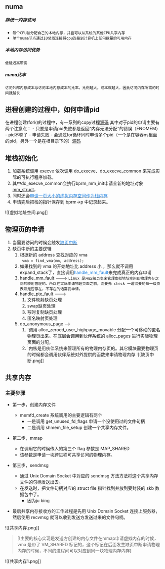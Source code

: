 ## numa
##### 非统一内存访问
- `每个CPU被分配自己的本地内存，并且可以从系统的其他CPU共享内存`
- `单个numa节点通过IO总线连接将cpu连接到计算机上任何数量的可用内存`
##### 本地内存访问优势
	低延迟高带宽
##### numa比率
	访问外部内存成本与访问本地内存成本的比率。比例越大，成本就越大，因此访问内存所需的时间就越长

## 进程创建的过程中，如何申请pid
在进程创建(fork)的过程中，有一系列的copy过程[源码](https://elixir.bootlin.com/linux/v6.10/source/kernel/fork.c#L2375)
其中对于pid的申请主要有两个注意点：
	- 只要是申请pid失败都是返回“内存无法分配”的错误（ENOMEM）
		- pid不够了
		- 申请失败
	- 会通过for循环同时申请多个pid（一个是在容器ns里面的pid，另外一个是在根目录下的）[源码](https://elixir.bootlin.com/linux/v6.10/source/kernel/pid.c#L166)

## 堆栈初始化
1. 加载系统调用 execve 依次调用 do_execve、do_execve_common 来完成实际的可执行程序加载。
2. 其中do_execve_common会执行bprm_mm_init申请全新的地址对象[mm_struct](https://elixir.bootlin.com/linux/v6.10/source/fs/exec.c#L380)，
3. 同时还会[<font color=#2485E3>申请一页大小的虚拟内存空间作为栈内存</font>](https://elixir.bootlin.com/linux/v6.10/source/fs/exec.c#L255)
4. 申请完后把栈的指针保存到 bprm->p 中记录起来。

![[虚拟地址空间.png]]

## 物理页的申请
1. 当需要访问的时候会触发[<font color=#2485E3>缺页中断</font>]()
2. 缺页中断的主要逻辑
	1. 根据新的 address 查找对应的 vma  
		` vma = find_vma(mm, address);`
	2. 如果找到的 vma 的开始地址比 address 小 ，那么就不调用expand_stack了，直接调用<font color=#2485E3>handle_mm_fault</font>来完成真正的内存申请 
	3. handle_mm_fault --->
			`Linux 是用四级页表来管理虚拟地址空间到物理内存之间的映射管理的。所以在实际申请物理页面之前，需要先 check 一遍需要的每一级页表项是否存在，不存在的话需要申请。`
	1. handle_pte_fault --->
		1. 文件映射缺页处理
		2. swap缺页处理
		3. 写时复制缺页处理
		4. 匿名映射页处理
	2. do_anonymous_page -->
		1. `调用 alloc_zeroed_user_highpage_movable 分配一个可移动的匿名物理页出来。在底层会调用到伙伴系统的 alloc_pages 进行实际物理页面的分配。
		2. `内核是用伙伴系统来管理所有的物理内存页的。其它模块需要物理页的时候都会调用伙伴系统对外提供的函数来申请物理内存
![[缺页中断.png]]


## 共享内存

### 主要步骤
- 第一步，创建内存文件
	- memfd_create 系统调用的主要逻辑有两个
		- 一是调用 get_unused_fd_flags 申请一个没使用过的文件句柄
		- 二是调用 shmem_file_setup 创建一个共享内存文件。
    
- 第二步，mmap 
	- 在调用它的时候传入的第三个 flag 参数是 MAP_SHARED
	- 该参数是申请一块跨进程可共享访问的物理内存。
    
- 第三步，sendmsg 
	- 通过 Unix Domain Socket 中对应的 sendmsg 方法方法将这个共享内存文件的句柄发送出去。
	- 在发送时，把文件句柄对应的 struct file 指针找到并放到要封装的 skb 数据包中了。
		- 因为ju bing

- 最后共享内存接收方的工作过程是先用 Unix Domain Socket 连接上服务器，然后使用 recvmsg 就可以收到发送方发送过来的文件句柄。

![[共享内存.png]]

> [!主要的核心实现是发送方创建的内存文件在mmap申请虚拟内存的时候，vma 是带了 VM_SHARED 标记的，这个标记在后面发生缺页中断申请物理内存的时候，不同的进程间可以对应到同一块物理内存内存]
> 

![[共享内存1.png]]
